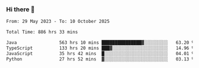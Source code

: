 ### Hi there 👋

<!--START_SECTION:waka-->

```txt
From: 29 May 2023 - To: 10 October 2025

Total Time: 886 hrs 33 mins

Java                563 hrs 10 mins ███████████████▓░░░░░░░░░   63.20 %
TypeScript          133 hrs 20 mins ███▓░░░░░░░░░░░░░░░░░░░░░   14.96 %
JavaScript          35 hrs 42 mins  █░░░░░░░░░░░░░░░░░░░░░░░░   04.01 %
Python              27 hrs 52 mins  ▓░░░░░░░░░░░░░░░░░░░░░░░░   03.13 %
```

<!--END_SECTION:waka-->
<!--
**the-beef-calculator/the-beef-calculator** is a ✨ _special_ ✨ repository because its `README.md` (this file) appears on your GitHub profile.

Here are some ideas to get you started:

- 🔭 I’m currently working on ...
- 🌱 I’m currently learning ...
- 👯 I’m looking to collaborate on ...
- 🤔 I’m looking for help with ...
- 💬 Ask me about ...
- 📫 How to reach me: ...
- 😄 Pronouns: ...
- ⚡ Fun fact: ...
-->
